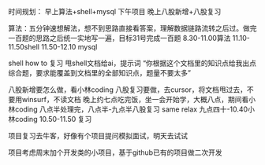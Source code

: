时间规划：
    早上算法+shell+mysql
    下午项目
    晚上八股新增+八股复习

算法：五分钟速想解法，想不到思路直接看答案，理解数据链路流转之后过。做完一百题的思路之后统一实地写一遍，目标31号完成一百题
8.30-11.00算法
11.10-11.50shell
11.50-12.10 mysql


shell how to 复习
甩shell文档给ai，提示词 “你根据这个文档里的知识点给我出点综合题，要求能覆盖到文档里的全部知识点，题量不要太多”

八股新增要怎么做，看小林coding
八股复习要做，去cursor，将文档甩过去，不要用winsurf，不读文档
晚上约七点吃完饭，坐一会开始学，大概八点，期间看小林coding
八点半处理完，八点半-九点半八股复习
same relax 九点四十-10.40小林coding
10.50-11.50 复习


项目复习去牛客，好像有个项目提问模拟面试，明天去试试

项目考虑周末加个开发类的小项目，基于github已有的项目做二次开发